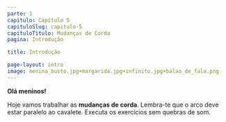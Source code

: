```yaml
---
parte: 1
capitulo: Capítulo 5
capituloSlug: capitulo-5
capituloTitulo: Mudanças de Corda
pagina: Introdução 

title: Introdução

page-layout: intro
image: menina_busto.jpg+margarida.jpg+infinito.jpg+balao_de_fala.png
---
```


**Olá meninos!**

Hoje vamos trabalhar as **mudanças de corda**. Lembra-te que o arco deve estar paralelo ao cavalete. Executa os exercícios sem quebras de som.


